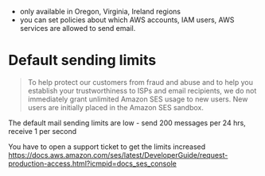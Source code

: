 
* only available in Oregon, Virginia, Ireland regions
* you can set policies about which AWS accounts, IAM users, AWS services are allowed to send email.


# Default sending limits

> To help protect our customers from fraud and abuse and to help you establish
> your trustworthiness to ISPs and email recipients, we do not immediately
> grant unlimited Amazon SES usage to new users. New users are initially placed
> in the Amazon SES sandbox.

The default mail sending limits are low - send 200 messages per 24 hrs, receive 1 per second

You have to open a support ticket to get the limits increased
https://docs.aws.amazon.com/ses/latest/DeveloperGuide/request-production-access.html?icmpid=docs_ses_console
